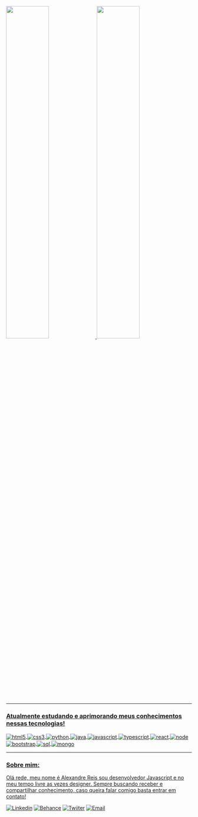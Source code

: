 
<div>
  <a href=https://github.com/zsafyre">
  <img height="48%" src="https://github-readme-stats.vercel.app/api?username=zsafyre&theme=midnight-purple">
  <img height="48%" src="https://github-readme-stats.vercel.app/api/top-langs/?username=zsafyre&theme=midnight-purple&layout=compact)](https://github.com/zsafyre/github-readme-stats">
</div>

 <hr>

### Atualmente estudando e aprimorando meus conhecimentos nessas tecnologias!

<div style="display: inline_block">
  <img align="center" alt="html5" src="https://media.discordapp.net/attachments/939600830674370580/1085019582533738496/image.png" />
  <img align="center" alt="css3" src="https://media.discordapp.net/attachments/939600830674370580/1085020164950589510/image.png" />
  <img align="center" alt="python" src="https://media.discordapp.net/attachments/940819905090031677/1119093601679454289/python.png" />
  <img align="center" alt="java" src="https://media.discordapp.net/attachments/940819905090031677/1119093601994014770/java.png" />
  <img align="center" alt="javascript" src="https://media.discordapp.net/attachments/939600830674370580/1085153067202265168/image.png" />
  <img align="center" alt="typescript" src="https://media.discordapp.net/attachments/939600830674370580/1085152845310988428/image.png" />
  <img align="center" alt="react" src="https://media.discordapp.net/attachments/939600830674370580/1085152947647823942/image.png" />
  <img align="center" alt="node" src="https://media.discordapp.net/attachments/939600830674370580/1085152573301993512/image.png" />
  <img align="center" alt="bootstrap" src="https://media.discordapp.net/attachments/939600830674370580/1085012291373781002/Sem_Titulo-1.png" />
  <img align="center" alt="sql" src="https://media.discordapp.net/attachments/939600830674370580/1085152899446866011/image.png" />
  <img align="center" alt="mongo" src="https://media.discordapp.net/attachments/939600830674370580/1085152986864558120/image.png" />
</div>

 <hr>

### Sobre mim:

Olá rede, meu nome é Alexandre Reis sou desenvolvedor Javascript e no meu tempo livre as vezes designer. Sempre buscando receber e compartilhar conhecimento, caso queira falar comigo basta entrar em contato!

[![Linkedin](https://media.discordapp.net/attachments/939600830674370580/1085153023849930824/image.png)](https://www.linkedin.com/in/alexandre-reis-175252238/)
[![Behance](https://media.discordapp.net/attachments/939600830674370580/1085152789874876436/image.png)](https://www.behance.net/alexandrebento2)
[![Twiiter](https://media.discordapp.net/attachments/939600830674370580/1085155310190198917/image.png)](https://twitter.com/zsafyre)
[![Email](https://media.discordapp.net/attachments/939600830674370580/1085158364419469352/image.png)](mailto:zsafyree@hotmail.com)
